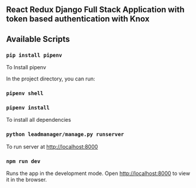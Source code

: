 ## React Redux Django Full Stack Application with token based authentication with Knox

## Available Scripts


### `pip install pipenv`
To Install pipenv

In the project directory, you can run:

### `pipenv shell`
### `pipenv install`
To install all dependencies

### `python leadmanager/manage.py runserver`
To run server at [http://localhost:8000](http://localhost:8000)

### `npm run dev`
Runs the app in the development mode.
Open [http://localhost:8000](http://localhost:8000) to view it in the browser.